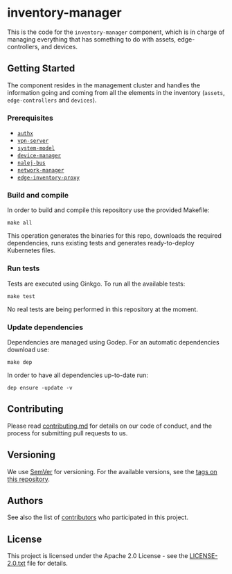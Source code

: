 # inventory-manager

This is the code for the `inventory-manager` component, which is in charge of managing everything that has something to do with assets, edge-controllers, and devices.

## Getting Started

The component resides in the management cluster and handles the information going and coming from all the elements in the inventory (`assets`, `edge-controllers` and `devices`).

### Prerequisites

* [`authx`](https://github.com/nalej/authx)
* [`vpn-server`](https://github.com/nalej/vpn-server)
* [`system-model`](https://github.com/nalej/system-model)
* [`device-manager`](https://github.com/nalej/device-manager)
* [`nalej-bus`](https://github.com/nalej/nalej-bus)
* [`network-manager`](https://github.com/nalej/network-manager)
* [`edge-inventory-proxy`](https://github.com/nalej/edge-inventory-proxy)

### Build and compile

In order to build and compile this repository use the provided Makefile:

```
make all
```

This operation generates the binaries for this repo, downloads the required dependencies, runs existing tests and generates ready-to-deploy Kubernetes files.

### Run tests

Tests are executed using Ginkgo. To run all the available tests:

```
make test
```

No real tests are being performed in this repository at the moment.

### Update dependencies

Dependencies are managed using Godep. For an automatic dependencies download use:

```
make dep
```

In order to have all dependencies up-to-date run:

```
dep ensure -update -v
```


## Contributing

Please read [contributing.md](contributing.md) for details on our code of conduct, and the process for submitting pull requests to us.


## Versioning

We use [SemVer](http://semver.org/) for versioning. For the available versions, see the [tags on this repository](https://github.com/nalej/inventory-manager/tags). 

## Authors

See also the list of [contributors](https://github.com/nalej/inventory-manager/contributors) who participated in this project.

## License
This project is licensed under the Apache 2.0 License - see the [LICENSE-2.0.txt](LICENSE-2.0.txt) file for details.

